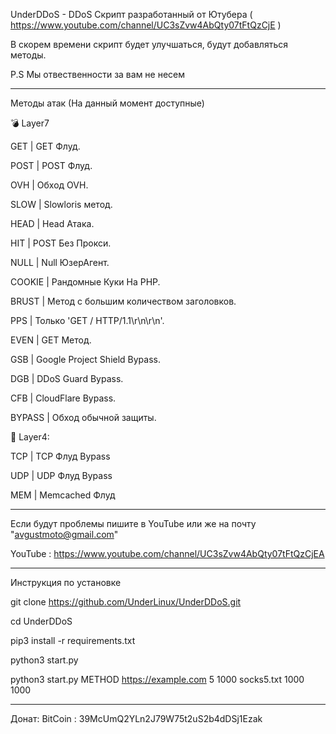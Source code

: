 UnderDDoS - DDoS Скрипт разработанный от Ютубера ( https://www.youtube.com/channel/UC3sZvw4AbQty07tFtQzCjE )

В скорем времени скрипт будет улучшаться, будут добавляться методы.

P.S Мы отвественности за вам не несем

------------------------------------

Методы атак (На данный момент доступные)

💣 Layer7


GET | GET Флуд.

POST | POST Флуд.

OVH | Обход OVH.

SLOW | Slowloris метод.

HEAD | Head Атака. 

HIT | POST Без Прокси.

NULL | Null ЮзерАгент.

COOKIE | Рандомные Куки На PHP.

BRUST | Метод с большим количеством заголовков.

PPS | Только 'GET / HTTP/1.1\r\n\r\n'.

EVEN | GET Метод.

GSB | Google Project Shield Bypass.

DGB | DDoS Guard Bypass.

CFB | CloudFlare Bypass.

BYPASS | Обход обычной защиты.


🧨 Layer4:


TCP | TCP Флуд Bypass

UDP | UDP Флуд Bypass

MEM | Memcached Флуд

-------------------------------------------

Если будут проблемы пишите в YouTube или же на почту "avgustmoto@gmail.com"

YouTube : https://www.youtube.com/channel/UC3sZvw4AbQty07tFtQzCjEA

-------------------------------------------

Инструкция по установке


git clone https://github.com/UnderLinux/UnderDDoS.git

cd UnderDDoS

pip3 install -r requirements.txt

python3 start.py

python3 start.py METHOD https://example.com 5 1000 socks5.txt 1000 1000

------------------------------



Донат:
BitCoin : 39McUmQ2YLn2J79W75t2uS2b4dDSj1Ezak
